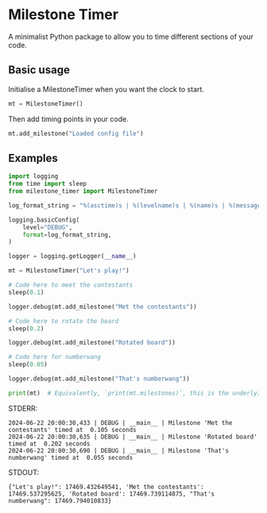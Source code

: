# Milestone Timer

A minimalist Python package to allow you to time different sections of your code.

## Basic usage

Initialise a MilestoneTimer when you want the clock to start.

```python
mt = MilestoneTimer()
```

Then add timing points in your code.

```python
mt.add_milestone("Loaded config file")
```

## Examples

```python
import logging
from time import sleep
from milestone_timer import MilestoneTimer

log_format_string = "%(asctime)s | %(levelname)s | %(name)s | %(message)s"

logging.basicConfig(
    level="DEBUG",
    format=log_format_string,
)

logger = logging.getLogger(__name__)

mt = MilestoneTimer("Let's play!")

# Code here to meet the contestants
sleep(0.1)

logger.debug(mt.add_milestone("Met the contestants"))

# Code here to rotate the board
sleep(0.2)

logger.debug(mt.add_milestone("Rotated board"))

# Code here for numberwang
sleep(0.05)

logger.debug(mt.add_milestone("That's numberwang"))

print(mt)  # Equivalently, `print(mt.milestones)`, this is the underlying dict
```

STDERR:

```text
2024-06-22 20:00:30,433 | DEBUG | __main__ | Milestone 'Met the contestants' timed at  0.105 seconds
2024-06-22 20:00:30,635 | DEBUG | __main__ | Milestone 'Rotated board' timed at  0.202 seconds
2024-06-22 20:00:30,690 | DEBUG | __main__ | Milestone 'That's numberwang' timed at  0.055 seconds
```

STDOUT:

```text
{"Let's play!": 17469.432649541, 'Met the contestants': 17469.537295625, 'Rotated board': 17469.739114875, "That's numberwang": 17469.794010833}
```